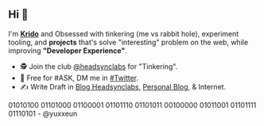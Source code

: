 ## Hi 👋

I'm [**Krido**](httos://github.com/yuxxeun) and Obsessed with tinkering (me vs rabbit hole), experiment tooling, and **projects** that's solve "interesting" problem on the web, while improving **"Developer Experience"**.   
   
- 🕵️ Join the club [@headsynclabs](https://github.com/headsynclabs) for "Tinkering".
- 💬 Free for #ASK, DM me in [#Twitter](https://twitter.com/yuxxeun).
- ✍ Write Draft in [Blog Headsynclabs](https://headsynclabs.github.io), [Personal Blog](https://yuxxeun.github.io), & Internet.

01010100 01101000 01100001 01101110 01101011 00100000 01011001 01101111 01110101 - @yuxxeun
